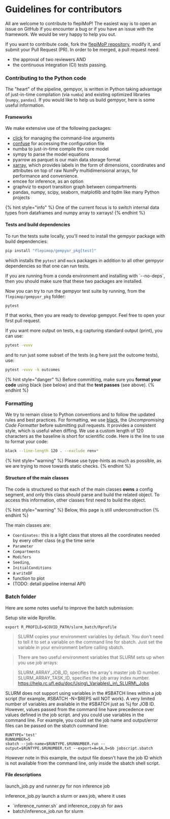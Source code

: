 # Guidelines for contributors

All are welcome to contribute to flepiMoP! The easiest way is to open an issue on GitHub if you encounter a bug or if you have an issue with the framework. We would be very happy to help you out.

If you want to contribute code, fork the [flepiMoP repository](https://github.com/HopkinsIDD/flepiMoP), modify it, and submit your Pull Request (PR). In order to be merged, a pull request need:

* the approval of two reviewers AND
* the continuous integration (CI) tests passing.

### Contributing to the Python code

The "heart" of the pipeline, gempyor, is written in Python taking advantage of just-in-time compilation (via `numba`) and existing optimized libraries (`numpy`, `pandas`). If you would like to help us build gempyor, here is some useful information.

#### Frameworks

We make extensive use of the following packages:

* [click](https://click.palletsprojects.com/en/) for managing the command-line arguments
* [confuse](https://confuse.readthedocs.io/en/latest/usage.html) for accessing the configuration file
* numba to just-in-time compile the core model
* sympy to parse the model equations
* pyarrow as parquet is our main data storage format
* [xarray](https://docs.xarray.dev/en/stable/), which provides labels in the form of dimensions, coordinates and attributes on top of raw NumPy multidimensional arrays, for performance and convenience.&#x20;
* emcee for inference, as an option
* graphviz to export transition graph between compartments
* pandas, numpy, scipy, seaborn, matplotlib and tqdm like many Python projects

{% hint style="info" %}
One of the current focus is to switch internal data types from dataframes and numpy array to xarrays!
{% endhint %}

#### Tests and build dependencies

To run the tests suite locally, you'll need to install the gempyor package with build dependencies:

```bash
pip install "flepimop/gempyor_pkg[test]"
```

which installs the `pytest` and `mock` packages in addition to all other gempyor dependencies so that one can run tests.

If you are running from a conda environment and installing with \`--no-deps\`, then you should make sure that these two packages are installed.

Now you can try to run the gempyor test suite by running, from the `flepimop/gempyor_pkg` folder:

```bash
pytest
```

If that works, then you are ready to develop gempyor. Feel free to open your first pull request.

If you want more output on tests, e.g capturing standard output (print), you can use:

```bash
pytest -vvvv
```

and to run just some subset of the tests (e.g here just the outcome tests), use:

```bash
pytest -vvvv -k outcomes
```

{% hint style="danger" %}
Before committing, make sure you **format your code** using black (see below) and that the **test passes** (see above).
{% endhint %}

### Formatting

We try to remain close to Python conventions and to follow the updated rules and best practices. For formatting, we use [black](https://github.com/psf/black), the _Uncompromising Code Formatter_ before submitting pull requests. It provides a consistent style, which is useful when diffing. We use a custom length of 120 characters as the baseline is short for scientific code. Here is the line to use to format your code:

```bash
black --line-length 120 . --exclude renv*
```

{% hint style="warning" %}
Please use type-hints as much as possible, as we are trying to move towards static checks.
{% endhint %}

#### Structure of the main classes

The code is structured so that each of the main classes **owns** a config segment, and only this class should parse and build the related object. To access this information, other classes first need to build the object.

{% hint style="warning" %}
Below, this page is still underconstruction
{% endhint %}

The main classes are:

* `Coordinates:` this is a light class that stores all the coordinates needed by every other class (e.g the time serie
* `Parameter`
* `Compartments`
* `Modifers`
* `Seeding`,
* `InitialConditions`
* a `writeDF`
* function to plot
* (TODO: detail pipeline internal API)

### Batch folder

Here are some notes useful to improve the batch submission:

Setup site wide Rprofile.

```
export R_PROFILE=$COVID_PATH/slurm_batch/Rprofile
```

> SLURM copies your environment variables by default. You don't need to tell it to set a variable on the command line for sbatch. Just set the variable in your environment before calling sbatch.

> There are two useful environment variables that SLURM sets up when you use job arrays:

> SLURM\_ARRAY\_JOB\_ID, specifies the array's master job ID number. SLURM\_ARRAY\_TASK\_ID, specifies the job array index number. https://help.rc.ufl.edu/doc/Using\_Variables\_in\_SLURM\_Jobs

SLURM does not support using variables in the #SBATCH lines within a job script (for example, #SBATCH -N=$REPS will NOT work). A very limited number of variables are available in the #SBATCH just as %j for JOB ID. However, values passed from the command line have precedence over values defined in the job script. and you could use variables in the command line. For example, you could set the job name and output/error files can be passed on the sbatch command line:

```
RUNTYPE='test'
RUNNUMBER=5
sbatch --job-name=$RUNTYPE.$RUNNUMBER.run --output=$RUNTYPE.$RUNUMBER.txt --export=A=$A,b=$b jobscript.sbatch
```

However note in this example, the output file doesn't have the job ID which is not available from the command line, only inside the sbatch shell script.

#### File descriptions

launch\_job.py and runner.py for non inference job

inference\_job.py launch a slurm or aws job, where it uses

* \`inference\_runner.sh\` and inference\_copy.sh for aws
* &#x20;batch/inference\_job.run for slurm
